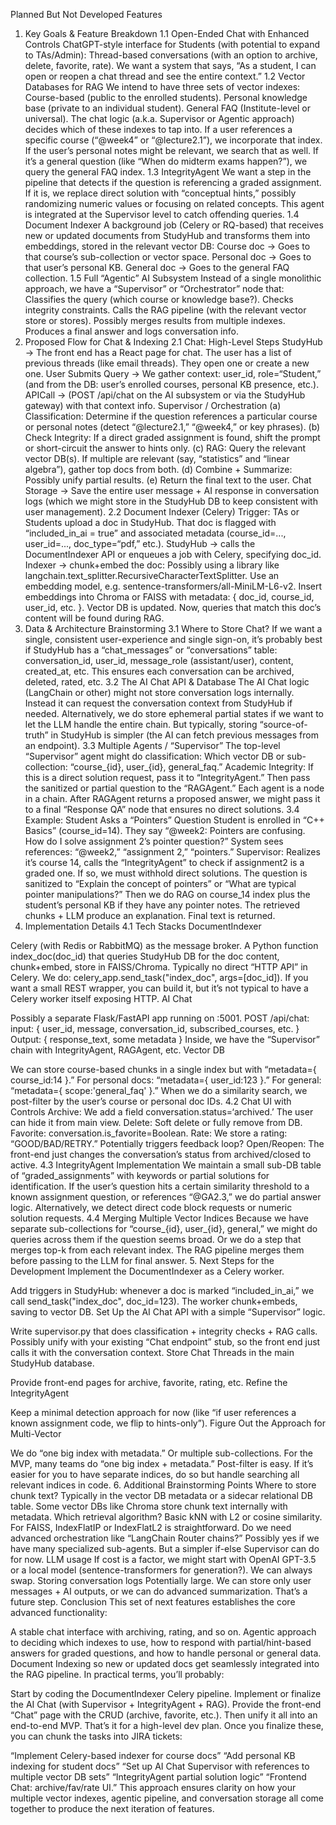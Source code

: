 Planned But Not Developed Features

1. Key Goals & Feature Breakdown
1.1 Open-Ended Chat with Enhanced Controls
ChatGPT-style interface for Students (with potential to expand to TAs/Admin):
Thread-based conversations (with an option to archive, delete, favorite, rate).
We want a system that says, “As a student, I can open or reopen a chat thread and see the entire context.”
1.2 Vector Databases for RAG
We intend to have three sets of vector indexes:
Course-based (public to the enrolled students).
Personal knowledge base (private to an individual student).
General FAQ (Institute-level or universal).
The chat logic (a.k.a. Supervisor or Agentic approach) decides which of these indexes to tap into.
If a user references a specific course (“@week4” or “@lecture2.1”), we incorporate that index.
If the user’s personal notes might be relevant, we search that as well.
If it’s a general question (like “When do midterm exams happen?”), we query the general FAQ index.
1.3 IntegrityAgent
We want a step in the pipeline that detects if the question is referencing a graded assignment.
If it is, we replace direct solution with “conceptual hints,” possibly randomizing numeric values or focusing on related concepts.
This agent is integrated at the Supervisor level to catch offending queries.
1.4 Document Indexer
A background job (Celery or RQ-based) that receives new or updated documents from StudyHub and transforms them into embeddings, stored in the relevant vector DB:
Course doc → Goes to that course’s sub-collection or vector space.
Personal doc → Goes to that user’s personal KB.
General doc → Goes to the general FAQ collection.
1.5 Full “Agentic” AI Subsystem
Instead of a single monolithic approach, we have a “Supervisor” or “Orchestrator” node that:
Classifies the query (which course or knowledge base?).
Checks integrity constraints.
Calls the RAG pipeline (with the relevant vector store or stores).
Possibly merges results from multiple indexes.
Produces a final answer and logs conversation info.
2. Proposed Flow for Chat & Indexing
2.1 Chat: High-Level Steps
StudyHub → The front end has a React page for chat. The user has a list of previous threads (like email threads). They open one or create a new one.
User Submits Query → We gather context: user_id, role=“Student,” (and from the DB: user’s enrolled courses, personal KB presence, etc.).
APICall → (POST /api/chat on the AI subsystem or via the StudyHub gateway) with that context info.
Supervisor / Orchestration
(a) Classification: Determine if the question references a particular course or personal notes (detect “@lecture2.1,” “@week4,” or key phrases).
(b) Check Integrity: If a direct graded assignment is found, shift the prompt or short-circuit the answer to hints only.
(c) RAG: Query the relevant vector DB(s). If multiple are relevant (say, “statistics” and “linear algebra”), gather top docs from both.
(d) Combine + Summarize: Possibly unify partial results.
(e) Return the final text to the user.
Chat Storage → Save the entire user message + AI response in conversation logs (which we might store in the StudyHub DB to keep consistent with user management).
2.2 Document Indexer (Celery)
Trigger: TAs or Students upload a doc in StudyHub. That doc is flagged with “included_in_ai = true” and associated metadata (course_id=..., user_id=..., doc_type=“pdf,” etc.).
StudyHub → calls the DocumentIndexer API or enqueues a job with Celery, specifying doc_id.
Indexer → chunk+embed the doc:
Possibly using a library like langchain.text_splitter.RecursiveCharacterTextSplitter.
Use an embedding model, e.g. sentence-transformers/all-MiniLM-L6-v2.
Insert embeddings into Chroma or FAISS with metadata: { doc_id, course_id, user_id, etc. }.
Vector DB is updated. Now, queries that match this doc’s content will be found during RAG.
3. Data & Architecture Brainstorming
3.1 Where to Store Chat?
If we want a single, consistent user-experience and single sign-on, it’s probably best if StudyHub has a “chat_messages” or “conversations” table:
conversation_id, user_id, message_role (assistant/user), content, created_at, etc.
This ensures each conversation can be archived, deleted, rated, etc.
3.2 The AI Chat API & Database
The AI Chat logic (LangChain or other) might not store conversation logs internally. Instead it can request the conversation context from StudyHub if needed.
Alternatively, we do store ephemeral partial states if we want to let the LLM handle the entire chain. But typically, storing “source-of-truth” in StudyHub is simpler (the AI can fetch previous messages from an endpoint).
3.3 Multiple Agents / “Supervisor”
The top-level “Supervisor” agent might do classification:
Which vector DB or sub-collection: “course_{id}, user_{id}, general_faq.”
Academic Integrity: If this is a direct solution request, pass it to “IntegrityAgent.”
Then pass the sanitized or partial question to the “RAGAgent.”
Each agent is a node in a chain. After RAGAgent returns a proposed answer, we might pass it to a final “Response QA” node that ensures no direct solutions.
3.4 Example: Student Asks a “Pointers” Question
Student is enrolled in “C++ Basics” (course_id=14). They say “@week2: Pointers are confusing. How do I solve assignment 2’s pointer question?”
System sees references: “@week2,” “assignment 2,” “pointers.”
Supervisor:
Realizes it’s course 14, calls the “IntegrityAgent” to check if assignment2 is a graded one. If so, we must withhold direct solutions.
The question is sanitized to “Explain the concept of pointers” or “What are typical pointer manipulations?”
Then we do RAG on course_14 index plus the student’s personal KB if they have any pointer notes.
The retrieved chunks + LLM produce an explanation.
Final text is returned.
4. Implementation Details
4.1 Tech Stacks
DocumentIndexer

Celery (with Redis or RabbitMQ) as the message broker.
A Python function index_doc(doc_id) that queries StudyHub DB for the doc content, chunk+embed, store in FAISS/Chroma.
Typically no direct “HTTP API” in Celery. We do: celery_app.send_task("index_doc", args=[doc_id]). If you want a small REST wrapper, you can build it, but it’s not typical to have a Celery worker itself exposing HTTP.
AI Chat

Possibly a separate Flask/FastAPI app running on :5001.
POST /api/chat: input: { user_id, message, conversation_id, subscribed_courses, etc. }
Output: { response_text, some metadata }
Inside, we have the “Supervisor” chain with IntegrityAgent, RAGAgent, etc.
Vector DB

We can store course-based chunks in a single index but with “metadata={ course_id:14 }.”
For personal docs: “metadata={ user_id:123 }.”
For general: “metadata={ scope:'general_faq' }.”
When we do a similarity search, we post-filter by the user’s course or personal doc IDs.
4.2 Chat UI with Controls
Archive: We add a field conversation.status=‘archived.’ The user can hide it from main view.
Delete: Soft delete or fully remove from DB.
Favorite: conversation.is_favorite=Boolean.
Rate: We store a rating: “GOOD/BAD/RETRY.” Potentially triggers feedback loop?
Open/Reopen: The front-end just changes the conversation’s status from archived/closed to active.
4.3 IntegrityAgent Implementation
We maintain a small sub-DB table of “graded_assignments” with keywords or partial solutions for identification.
If the user’s question hits a certain similarity threshold to a known assignment question, or references “@GA2.3,” we do partial answer logic.
Alternatively, we detect direct code block requests or numeric solution requests.
4.4 Merging Multiple Vector Indices
Because we have separate sub-collections for “course_{id}, user_{id}, general,” we might do queries across them if the question seems broad.
Or we do a step that merges top-k from each relevant index.
The RAG pipeline merges them before passing to the LLM for final answer.
5. Next Steps for the Development
Implement the DocumentIndexer as a Celery worker.

Add triggers in StudyHub: whenever a doc is marked “included_in_ai,” we call send_task("index_doc", doc_id=123).
The worker chunk+embeds, saving to vector DB.
Set Up the AI Chat API with a simple “Supervisor” logic.

Write supervisor.py that does classification + integrity checks + RAG calls.
Possibly unify with your existing “Chat endpoint” stub, so the front end just calls it with the conversation context.
Store Chat Threads in the main StudyHub database.

Provide front-end pages for archive, favorite, rating, etc.
Refine the IntegrityAgent

Keep a minimal detection approach for now (like “if user references a known assignment code, we flip to hints-only”).
Figure Out the Approach for Multi-Vector

We do “one big index with metadata.” Or multiple sub-collections. For the MVP, many teams do “one big index + metadata.” Post-filter is easy.
If it’s easier for you to have separate indices, do so but handle searching all relevant indices in code.
6. Additional Brainstorming Points
Where to store chunk text?
Typically in the vector DB metadata or a sidecar relational DB table. Some vector DBs like Chroma store chunk text internally with metadata.
Which retrieval algorithm?
Basic kNN with L2 or cosine similarity. For FAISS, IndexFlatIP or IndexFlatL2 is straightforward.
Do we need advanced orchestration like “LangChain Router chains?”
Possibly yes if we have many specialized sub-agents. But a simpler if-else Supervisor can do for now.
LLM usage
If cost is a factor, we might start with OpenAI GPT-3.5 or a local model (sentence-transformers for generation?). We can always swap.
Storing conversation logs
Potentially large. We can store only user messages + AI outputs, or we can do advanced summarization. That’s a future step.
Conclusion
This set of next features establishes the core advanced functionality:

A stable chat interface with archiving, rating, and so on.
Agentic approach to deciding which indexes to use, how to respond with partial/hint-based answers for graded questions, and how to handle personal or general data.
Document Indexing so new or updated docs get seamlessly integrated into the RAG pipeline.
In practical terms, you’ll probably:

Start by coding the DocumentIndexer Celery pipeline.
Implement or finalize the AI Chat (with Supervisor + IntegrityAgent + RAG).
Provide the front-end “Chat” page with the CRUD (archive, favorite, etc.).
Then unify it all into an end-to-end MVP.
That’s it for a high-level dev plan. Once you finalize these, you can chunk the tasks into JIRA tickets:

“Implement Celery-based indexer for course docs”
“Add personal KB indexing for student docs”
“Set up AI Chat Supervisor with references to multiple vector DB sets”
“IntegrityAgent partial solution logic”
“Frontend Chat: archive/fav/rate UI.”
This approach ensures clarity on how your multiple vector indexes, agentic pipeline, and conversation storage all come together to produce the next iteration of features.